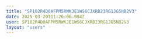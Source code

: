```yaml
---
title: "SP102R4D0AFPM5RWKJE1WS6CJXRB23RG1JG5NB2V3"
date: 2025-03-20T11:26:06.984Z
user: SP102R4D0AFPM5RWKJE1WS6CJXRB23RG1JG5NB2V3
layout: "users"
---
```

    